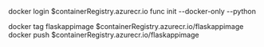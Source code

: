 docker login $containerRegistry.azurecr.io
func init --docker-only --python

docker tag flaskappimage $containerRegistry.azurecr.io/flaskappimage
docker push $containerRegistry.azurecr.io/flaskappimage